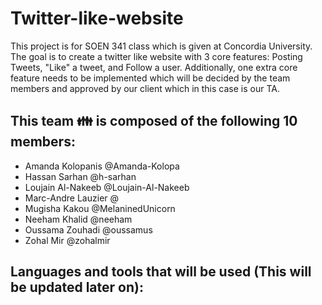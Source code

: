 # Twitter-like-website
This project is for SOEN 341 class which is given at Concordia University. The goal is to create a twitter like website with 3 core features: Posting Tweets, "Like" a tweet, and Follow a user. Additionally, one extra core feature needs to be implemented which will be decided by the team members and approved by our client which in this case is our TA.

## This team :family: is composed of the following 10 members:

- Amanda Kolopanis @Amanda-Kolopa
- Hassan Sarhan @h-sarhan
- Loujain Al-Nakeeb @Loujain-Al-Nakeeb
- Marc-Andre Lauzier @
- Mugisha Kakou @MelaninedUnicorn
- Neeham Khalid @neeham
- Oussama Zouhadi @oussamus
- Zohal Mir @zohalmir

## Languages and tools that will be used (This will be updated later on):
